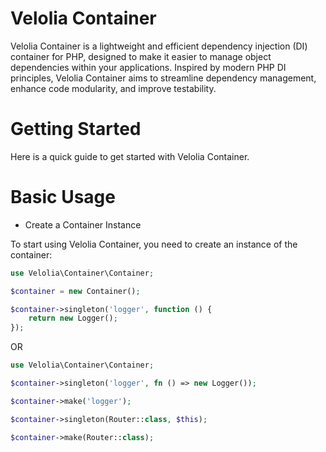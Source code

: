 # Velolia Container
Velolia Container is a lightweight and efficient dependency injection (DI) container for PHP, designed to make it easier to manage object dependencies within your applications. Inspired by modern PHP DI principles, Velolia Container aims to streamline dependency management, enhance code modularity, and improve testability.

# Getting Started
Here is a quick guide to get started with Velolia Container.

# Basic Usage
 - Create a Container Instance

To start using Velolia Container, you need to create an instance of the container:

```php
use Velolia\Container\Container;

$container = new Container();

$container->singleton('logger', function () {
    return new Logger();
});

```

OR
```php
use Velolia\Container\Container;

$container->singleton('logger', fn () => new Logger());

$container->make('logger');

$container->singleton(Router::class, $this);

$container->make(Router::class);

```
